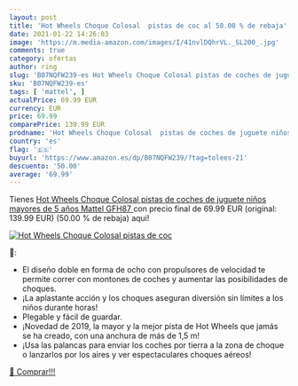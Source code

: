 ```yaml
---
layout: post
title: 'Hot Wheels Choque Colosal  pistas de coc al 50.00 % de rebaja'
date: 2021-01-22 14:26:03
image: 'https://m.media-amazon.com/images/I/41nvlDQhrVL._SL200_.jpg'
comments: true
category: ofertas
author: ring
slug: 'B07NQFW239-es Hot Wheels Choque Colosal pistas de coches de juguete...'
sku: 'B07NQFW239-es'
tags: [ 'mattel', ]
actualPrice: 69.99 EUR
currency: EUR
price: 69.99
comparePrice: 139.99 EUR
prodname: 'Hot Wheels Choque Colosal  pistas de coches de juguete niños mayores de 5 años  Mattel GFH87 '
country: 'es'
flag: '🇪🇸'
buyurl: 'https://www.amazon.es/dp/B07NQFW239/?tag=tolees-21'
descuento: '50.00'
average: '69.99'
---
```


Tienes [Hot Wheels Choque Colosal  pistas de coches de juguete niños mayores de 5 años  Mattel GFH87 ](https://www.amazon.es/dp/B07NQFW239/?tag=tolees-21) con precio final de  69.99 EUR (original: 139.99 EUR) (50.00 %  de rebaja) aqui!

[![Hot Wheels Choque Colosal  pistas de coc](https://m.media-amazon.com/images/I/41nvlDQhrVL._SL200_.jpg)](https://www.amazon.es/dp/B07NQFW239/?tag=tolees-21)

🔎:

- El diseño doble en forma de ocho con propulsores de velocidad te permite correr con montones de coches y aumentar las posibilidades de choques. ​
- ¡La aplastante acción y los choques aseguran diversión sin límites a los niños durante horas! ​
- Plegable y fácil de guardar.
- ¡Novedad de 2019, la mayor y la mejor pista de Hot Wheels que jamás se ha creado, con una anchura de más de 1,5 m!
- ¡Usa las palancas para enviar los coches por tierra a la zona de choque o lanzarlos por los aires y ver espectaculares choques aéreos! ​

[🛒 Comprar!!!](https://www.amazon.es/dp/B07NQFW239/?tag=tolees-21)
